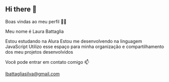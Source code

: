## Hi there 👋
Boas vindas ao meu perfil 💙💙

Meu nome é Laura Battaglia

Estou estudando na Alura
Estou me desenvolvendo na linguagem JavaScript
Utilizo esse espaço para minha organização e compartilhamento dos meu projetos desenvolvidos

 Você pode entrar em contato comigo 📫
 
lbattagliasilva@gmail.com
